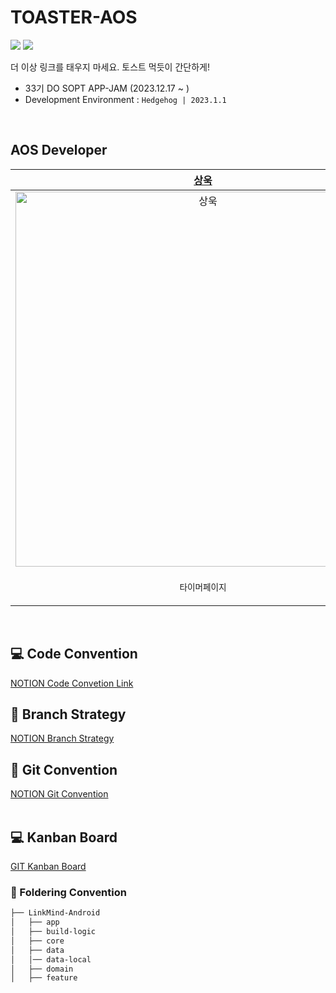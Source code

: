 # TOASTER-AOS
<img src="https://img.shields.io/badge/Kotlin-0095D5?&style=flat-square&logo=kotlin&logoColor=white"/> <img src="https://img.shields.io/badge/Android-3DDC84?style=flat-square&logo=android&logoColor=white"/>    

더 이상 링크를 태우지 마세요. 토스트 먹듯이 간단하게!

- 33기 DO SOPT APP-JAM (2023.12.17 ~ )
- Development Environment : `Hedgehog | 2023.1.1`

<br>

## AOS Developer

| [상욱](operawook@catholic.ac.kr) | [이삭](lsls4868@gmail.com) | [채은](parkchangel@naver.com) | [민영](codingmy@naver.com) | 
| :--: | :--: | :--: | :--: |
| <img width="600" alt="상욱" src="https://avatars.githubusercontent.com/u/113014331?v=4"> | <img width="600" alt="이삭" src="https://avatars.githubusercontent.com/u/93514333?v=4"> | <img width="600" alt="채은" src="https://avatars.githubusercontent.com/u/107169027?v=4"> | <img width="600" alt="민영" src="https://avatars.githubusercontent.com/u/97686638?v=4"> |
| <p align = "center">`타이머페이지` | <p align = "center">`메인페이지` `링크저장` | <p align = "center">`로그인, 검색` `마이페이지` | <p align = "center"> `카테고리페이지` |

<br>

## 💻 Code Convention
[NOTION Code Convetion Link](https://www.notion.so/dosopt/Code-Convention-da64b0be4cc043c4a923612be792ece0)
</br>

## 🔖 Branch Strategy
[NOTION Branch Strategy](https://hill-agenda-2b0.notion.site/Branch-Strategy-e3a9c5e70f6241ae9ccad544666b095c?pvs=4)
</br>

## 🎁 Git Convention
[NOTION Git Convention](https://hill-agenda-2b0.notion.site/Git-Convention-064dee5df78e4b0c9dd59d18c775a460?pvs=4)    
</br>

## 💻 Kanban Board
[GIT Kanban Board](https://github.com/orgs/Link-MIND/projects/1/views/1)
</br>

### 📂 Foldering Convention
```bash
├── LinkMind-Android
│   ├── app
│   ├── build-logic
│   ├── core
│   ├── data
│   │── data-local
│   ├── domain
│   ├── feature
``` 


